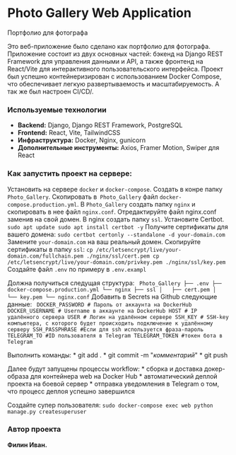# Photo Gallery Web Application
Портфолио для фотографа

Это веб-приложение было сделано как портфолио для фотографа.
Приложение состоит из двух основных частей: бэкенд на Django REST Framework для управления данными и API,
а также фронтенд на React/Vite для интерактивного пользовательского интерфейса.
Проект был успешно контейнеризирован с использованием Docker Compose, что обеспечивает легкую развертываемость и масштабируемость.
А так же был настроен CI/CD/.

### **Используемые технологии**

- **Backend:** Django, Django REST Framework, PostgreSQL
- **Frontend:** React, Vite, TailwindCSS
- **Инфраструктура:** Docker, Nginx, gunicorn
- **Дополнительные инструменты:** Axios, Framer Motion, Swiper для React

### Как запустить проект на сервере:

Установить на сервере ```docker``` и ```docker-compose```.
Создать в конре папку ```Photo_Gallery```.
Скопировать в``` Photo_Gallery``` файл ```docker-compose.production.yml```.
В ```Photo_Gallery``` создать папку ```nginx``` и скопировать в нее файл ```nginx.conf```.
Отредактируйте файл nginx.conf заменив на свой домен.
В nginx создать папку ```ssl```.
Установите Certbot. 
    ```sudo apt update
    sudo apt install certbot -y```
Получите сертификаты для вашего домена:
    ```sudo certbot certonly --standalone -d your-domain.com```
Замените ```your-domain.com``` на ваш реальный домен.
Скопируйте сертификаты в папку ```ssl```:
    ```cp /etc/letsencrypt/live/your-domain.com/fullchain.pem ./nginx/ssl/cert.pem
    cp /etc/letsencrypt/live/your-domain.com/privkey.pem ./nginx/ssl/key.pem```
Создайте файл ```.env``` по примеру в ```.env.exampl```
    
Должна получиться следущая структура:
    ``` Photo_Gallery
        ├── .env
        ├── docker-compose.production.yml
        └── nginx
            ├── ssl
            │   ├── cert.pem
            │   └── key.pem
            └── nginx.conf```
Добавить в Secrets на Github следующие данные:
    ```
    DOCKER_PASSWORD # Пароль от аккаунта на DockerHub
    DOCKER_USERNAME # Username в аккаунте на DockerHub
    HOST # IP удалённого сервера
    USER # Логин на удалённом сервере
    SSH_KEY # SSH-key компьютера, с которого будет происходить подключение к удалённому серверу
    SSH_PASSPHRASE #Если для ssh используется фраза-пароль
    TELEGRAM_TO #ID пользователя в Telegram
    TELEGRAM_TOKEN #токен бота в Telegram```

 Выполнить команды:
    *   git add .
    *   git commit -m "*комментарий*"
    *   git push

Далее будут запущены процессы workflow:
    *   сборка и доставка докер-образа для контейнера web на Docker Hub
    *   автоматический деплой проекта на боевой сервер
    *   отправка уведомления в Telegram о том, что процесс деплоя успешно завершился

Cоздайте супер пользователя:
    ```sudo docker-compose exec web python manage.py createsuperuser```


### Автор проекта

**Филин Иван.**
